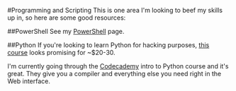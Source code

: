 #Programming and Scripting
This is one area I'm looking to beef my skills up in, so here are some good resources:

##PowerShell
See my [PowerShell](../../cmdline/windows/powershell.md) page.

##Python
If you're looking to learn Python for hacking purposes, [this course](http://thehackernews.com/2016/11/learn-python-hacking.html?m=1) looks promising for ~$20-30.


I'm currently going through the [Codecademy](https://www.codecademy.com/courses/introduction-to-python-6WeG3/0/2?curriculum_id=4f89dab3d788890003000096) intro to Python course and it's great.  They give you a compiler and everything else you need right in the Web interface.